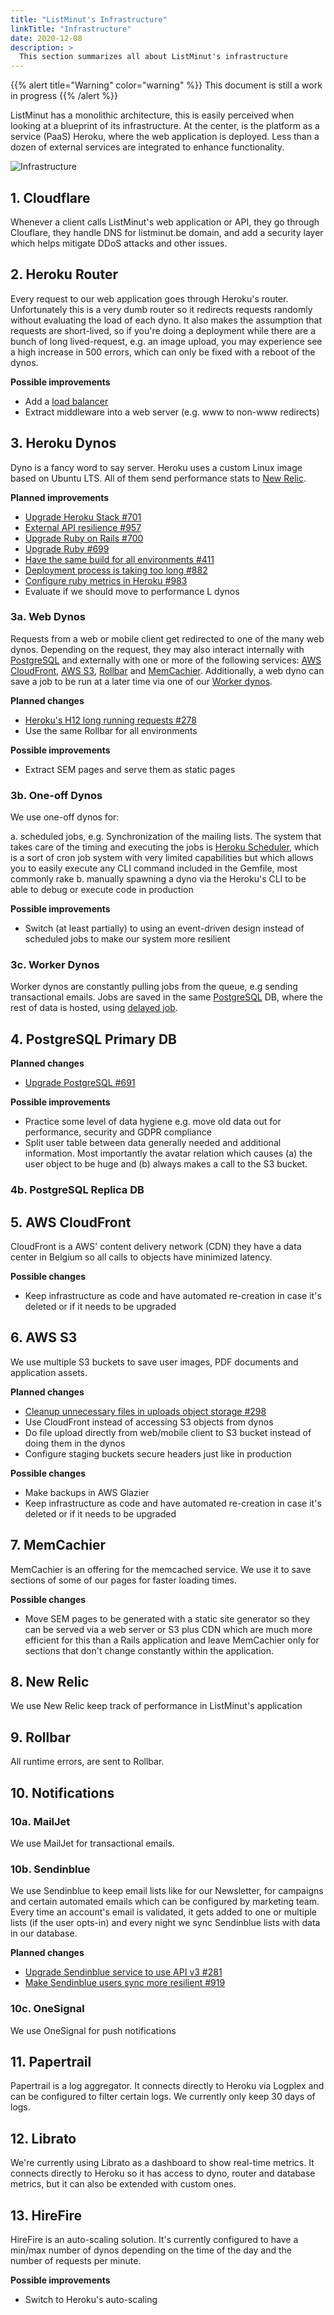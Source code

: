 ```yaml
---
title: "ListMinut's Infrastructure"
linkTitle: "Infrastructure"
date: 2020-12-08
description: >
  This section summarizes all about ListMinut's infrastructure
---
```


{{% alert title="Warning" color="warning" %}}
This document is still a work in progress
{{% /alert %}}

ListMinut has a monolithic architecture, this is easily perceived when looking
at a blueprint of its infrastructure. At the center, is the platform as
a service (PaaS) Heroku, where the web application is deployed. Less than
a dozen of external services are integrated to enhance functionality.

![Infrastructure](/img/Infrastructure.png)

## 1. Cloudflare

Whenever a client calls ListMinut's web application or API, they go through
Clouflare, they handle DNS for listminut.be domain, and add a security layer
which helps mitigate DDoS attacks and other issues.

## 2. Heroku Router

Every request to our web application goes through Heroku's router.
Unfortunately this is a very dumb router so it redirects requests randomly
without evaluating the load of each dyno. It also makes the assumption that
requests are short-lived, so if you're doing a deployment while there are
a bunch of long lived-request, e.g. an image upload, you may experience see
a high increase in 500 errors, which can only be fixed with a reboot of the
dynos.

**Possible improvements**

- Add a [load balancer](https://elements.heroku.com/buttons/rafael-fernandes/heroku-load-balancer)
- Extract middleware into a web server (e.g. www to non-www redirects)

## 3. Heroku Dynos

Dyno is a fancy word to say server. Heroku uses a custom Linux image based on
Ubuntu LTS. All of them send performance stats to [New Relic](#8-new-relic).

**Planned improvements**

- [Upgrade Heroku Stack #701](https://github.com/listminut/listminutv3/issues/701)
- [External API resilience #957](https://github.com/listminut/listminutv3/issues/957)
- [Upgrade Ruby on Rails #700](https://github.com/listminut/listminutv3/issues/700)
- [Upgrade Ruby #699](https://github.com/listminut/listminutv3/issues/699)
- [Have the same build for all environments #411](https://github.com/listminut/listminutv3/issues/411)
- [Deployment process is taking too long #882](https://github.com/listminut/listminutv3/issues/882)
- [Configure ruby metrics in Heroku #983](https://github.com/listminut/listminutv3/issues/983)
- Evaluate if we should move to performance L dynos

### 3a. Web Dynos

Requests from a web or mobile client get redirected to one of the many web
dynos. Depending on the request, they may also interact internally with
[PostgreSQL](#4-postgresql-primary-db) and externally with one or more of the
following services: [AWS CloudFront](#5-aws-cloudfront), [AWS S3](#6-aws-s3),
[Rollbar](#9-rollbar) and [MemCachier](#7-memcachier). Additionally, a web dyno
can save a job to be run at a later time via one of our [Worker
dynos](#3c-worker-dynos).

**Planned changes**

- [Heroku's H12 long running requests #278](https://github.com/listminut/listminutv3/issues/278)
- Use the same Rollbar for all environments

**Possible improvements**

- Extract SEM pages and serve them as static pages

### 3b. One-off Dynos

We use one-off dynos for:

a. scheduled jobs, e.g. Synchronization of the mailing lists. The system that
   takes care of the timing and executing the jobs is [Heroku
   Scheduler](https://devcenter.heroku.com/articles/scheduler), which is a sort
   of cron job system with very limited capabilities but which allows you to
   easily execute any CLI command included in the Gemfile, most commonly rake
b. manually spawning a dyno via the Heroku's CLI to be able to debug or execute
   code in production

**Possible improvements**

- Switch (at least partially) to using an event-driven design instead of
  scheduled jobs to make our system more resilient

### 3c. Worker Dynos

Worker dynos are constantly pulling jobs from the queue, e.g sending
transactional emails. Jobs are saved in the same
[PostgreSQL](#4-postgresql-primary-db) DB, where the rest of data is hosted,
using [delayed job](https://github.com/collectiveidea/delayed_job/).

## 4. PostgreSQL Primary DB

**Planned  changes**

- [Upgrade PostgreSQL #691](https://github.com/listminut/listminutv3/issues/691)

**Possible improvements**

- Practice some level of data hygiene e.g. move old data out for performance,
  security and GDPR compliance
- Split user table between data generally needed and additional information.
  Most importantly the avatar relation which causes (a) the user object to be
  huge and (b) always makes a call to the S3 bucket.

### 4b. PostgreSQL Replica DB

## 5. AWS CloudFront

CloudFront is a AWS' content delivery network (CDN) they have a data center in
Belgium so all calls to objects have minimized latency.

**Possible changes**

- Keep infrastructure as code and have automated re-creation in case it's
  deleted or if it needs to be upgraded

## 6. AWS S3

We use multiple S3 buckets to save user images, PDF documents and application
assets.

**Planned changes**

- [Cleanup unnecessary files in uploads object storage
  #298](https://github.com/listminut/listminutv3/issues/298)
- Use CloudFront instead of accessing S3 objects from dynos
- Do file upload directly from web/mobile client to S3 bucket instead of doing
  them in the dynos
- Configure staging buckets secure headers just like in production

**Possible changes**

- Make backups in AWS Glazier
- Keep infrastructure as code and have automated re-creation in case it's
  deleted or if it needs to be upgraded

## 7. MemCachier

MemCachier is an offering for the memcached service. We use it to save sections
of some of our pages for faster loading times.

**Possible changes**

- Move SEM pages to be generated with a static site generator so they can be
  served via a web server or S3 plus CDN which are much more efficient for this
  than a Rails application and leave MemCachier only for sections that don't
  change constantly within the application.

## 8. New Relic

We use New Relic keep track of performance in ListMinut's application

## 9. Rollbar

All runtime errors, are sent to Rollbar.

## 10. Notifications

### 10a. MailJet

We use MailJet for transactional emails.

### 10b. Sendinblue

We use Sendinblue to keep email lists like for our Newsletter, for campaigns
and certain automated emails which can be configured by marketing team. Every
time an account's email is validated, it gets added to one or multiple lists
(if the user opts-in) and every night we sync Sendinblue lists with data in our
database.

**Planned changes**

- [Upgrade Sendinblue service to use API v3 #281](https://github.com/listminut/listminutv3/issues/281)
- [Make Sendinblue users sync more resilient #919](https://github.com/listminut/listminutv3/issues/919)

### 10c. OneSignal

We use OneSignal for push notifications

## 11. Papertrail

Papertrail is a log aggregator. It connects directly to Heroku via Logplex and
can be configured to filter certain logs. We currently only keep 30 days of
logs.

## 12. Librato

We're currently using Librato as a dashboard to show real-time metrics. It
connects directly to Heroku so it has access to dyno, router and database
metrics, but it can also be extended with custom ones.

## 13. HireFire

HireFire is an auto-scaling solution. It's currently configured to have
a min/max number of dynos depending on the time of the day and the number of
requests per minute.

**Possible improvements**

- Switch to Heroku's auto-scaling
